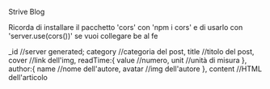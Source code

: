 <!--todo IL NOSTRO PRIMO API - Capitolo II-->

Strive Blog

<!--* 1. Se non lo hai fatto, implementa le funzionalità di PUT e DELETE per gli autori; -->

<!--* 2. Sviluppa le operazioni CRUD per i blog post (struttura di seguito); -->

<!--* 3. La persistenza dei dati deve essere garantita dall'uso di MongoDB; -->

<!--todo 4. Le query e i body dovranno essere validati; -->

<!--!NOTA -->

Ricorda di installare il pacchetto 'cors' con 'npm i cors' e di usarlo con 'server.use(cors())' se vuoi collegare be al fe

<!--!STRUTTURA DI BLOG POST -->

\_id //server generated;
category //categoria del post,
title //titolo del post,
cover //link dell'img,
readTime:{
value //numero,
unit //unità di misura
},
author:{
name //nome dell'autore,
avatar //img dell'autore
},
content //HTML dell'articolo

<!--!STRIVE BLOG - ROTTE -->

<!--* GET /blogPosts => ritorna una lista di blog post -->

<!--* GET /blogPosts/123 => ritorna un singolo blog post -->

<!--* POST /blogPosts => crea un nuovo blog post -->

<!--* PATCH /blogPosts/123 => modifica il blog post con l'id associato -->

<!--* DELETE /blogPost/123 => cancella il blog post con l'id associato -->

<!--? STRIVE BLOG - EXTRA (facoltativi, per ora) -->

<!--* 1. Fare la POST di un articolo dal form di aggiunta articolo; -->

<!--* 2. Fare la fetch dei blogPosts presenti nel DB e visualizzarli nella homepage; -->

<!--* 3. GET /authors/:id/blogPosts/ => ricevi tutti i blog post di uno specifico autore dal corrispondente ID; -->

<!--* 4. GET /blogPosts?title=whatever => filtra i blog post e ricevi l'unico che corrisponda alla condizione di ricerca (es: titolo contiene 'whatever'); -->

<!--* 5. Aggiungi la funzionalità di ricerca dei post nel frontend; -->

